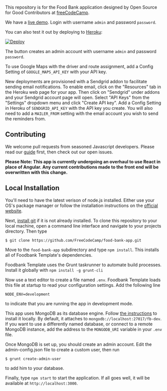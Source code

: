 This repository is for the Food Bank application designed by Open Source for Good Contributors at [freeCodeCamp](http://www.freecodecamp.com).  

We have a [live demo](https://food-bank-app-demo.herokuapp.com). Login with username `admin` and password `password`.
  
You can also test it out by deploying to [Heroku](https://www.heroku.com): 
      
[![Deploy](https://www.herokucdn.com/deploy/button.svg)](https://heroku.com/deploy)
    
The button creates an admin account with username `admin` and password `password`.

To use Google Maps with the driver and route assignment, add a Config Setting of `GOOGLE_MAPS_API_KEY` with your API key.

New deployments are provisioned with a Sendgrid addon to facilitate sending email notifications. To enable email, click on the "Resources" tab in the Heroku web page for your app. Then click on "Sendgrid" under addons and your Sendgrid account page will open. Select "API Keys" from the "Settings" dropdown menu and click "Create API key". Add a Config Setting in Heroku of `SENDGRID_API_KEY` with the API key you create. You will also need to add a `MAILER_FROM` setting with the email account you wish to send the reminders from.

Contributing
------------

We welcome pull requests from seasoned Javascript developers. Please read our [guide](CONTRIBUTING.md) first, then check out our open issues.

**Please Note: This app is currently undergoing an overhaul to use React in place of Angular. Any current contributions made to the front end will be overwritten with this change.** 

Local Installation
------------------

You'll need to have the latest verison of node.js installed. Either use your OS's package manager or follow the installation instructions on the [official website](http://nodejs.org).

Next, [install git](https://git-scm.com/book/en/v2/Getting-Started-Installing-Git) if it is not already installed. To clone this repository to your local machine, open a command line interface and navigate to your projects directory. Then type

`$ git clone https://github.com/FreeCodeCamp/food-bank-app.git`

Move to the `food-bank-app` subdirectory and type `npm install`. This installs all of Foodbank Template's dependencies.

Foodbank Template uses the Grunt taskrunner to automate build processes. Install it globally with `npm install -g grunt-cli`

Now use a text editor to create a file named `.env`. Foodbank Template loads this file at startup to read your configuration settings. Add the following line

`NODE_ENV=development`

to indicate that you are running the app in development mode.

This app uses MongoDB as its database engine. Follow [the instructions](https://docs.mongodb.com/manual/tutorial/install-mongodb-on-linux/) to install it locally. By default, it attaches to `mongodb://localhost:27017/fb-dev`. If you want to use a differently named database, or connect to a remote MongoDB instance, add the address to the `MONGODB_URI` variable in your `.env` file.

Once MongoDB is set up, you should create an admin account. Edit the admin-config.json file to create a custom user, then run

`$ grunt create-admin-user`

to add him to your database.

Finally, type `npm start` to start the application. If all goes well, it will be available at `http://localhost:3000`.
 
